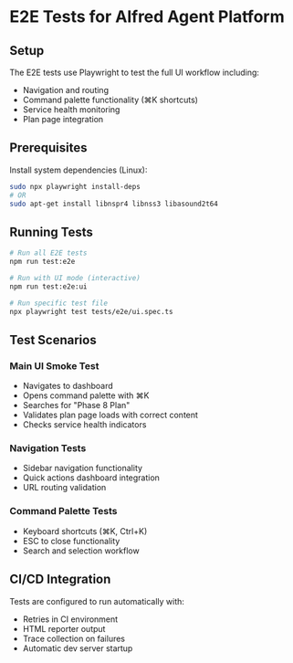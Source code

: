 # E2E Tests for Alfred Agent Platform

## Setup

The E2E tests use Playwright to test the full UI workflow including:
- Navigation and routing
- Command palette functionality (⌘K shortcuts)
- Service health monitoring
- Plan page integration

## Prerequisites

Install system dependencies (Linux):
```bash
sudo npx playwright install-deps
# OR
sudo apt-get install libnspr4 libnss3 libasound2t64
```

## Running Tests

```bash
# Run all E2E tests
npm run test:e2e

# Run with UI mode (interactive)
npm run test:e2e:ui

# Run specific test file
npx playwright test tests/e2e/ui.spec.ts
```

## Test Scenarios

### Main UI Smoke Test
- Navigates to dashboard
- Opens command palette with ⌘K
- Searches for "Phase 8 Plan"
- Validates plan page loads with correct content
- Checks service health indicators

### Navigation Tests
- Sidebar navigation functionality
- Quick actions dashboard integration
- URL routing validation

### Command Palette Tests
- Keyboard shortcuts (⌘K, Ctrl+K)
- ESC to close functionality
- Search and selection workflow

## CI/CD Integration

Tests are configured to run automatically with:
- Retries in CI environment
- HTML reporter output
- Trace collection on failures
- Automatic dev server startup